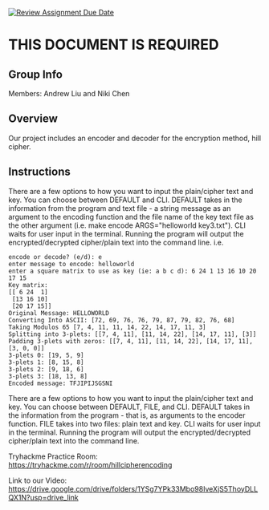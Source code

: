[![Review Assignment Due Date](https://classroom.github.com/assets/deadline-readme-button-24ddc0f5d75046c5622901739e7c5dd533143b0c8e959d652212380cedb1ea36.svg)](https://classroom.github.com/a/ecp4su41)
# THIS DOCUMENT IS REQUIRED
## Group Info
Members: Andrew Liu and Niki Chen
## Overview
Our project includes an encoder and decoder for the encryption method, hill cipher.
## Instructions
There are a few options to how you want to input the plain/cipher text and key. You can choose between DEFAULT and CLI. DEFAULT takes in the information from the program and text file - a string message as an argument to the encoding function and the file name of the key text file as the other argument (i.e. make encode ARGS="helloworld key3.txt"). CLI waits for user input in the terminal. Running the program will output the encrypted/decrypted cipher/plain text into the command line. i.e.
```
encode or decode? (e/d): e
enter message to encode: helloworld
enter a square matrix to use as key (ie: a b c d): 6 24 1 13 16 10 20 17 15
Key matrix:
[[ 6 24  1]
 [13 16 10]
 [20 17 15]]
Original Message: HELLOWORLD
Converting Into ASCII: [72, 69, 76, 76, 79, 87, 79, 82, 76, 68]
Taking Modulos 65 [7, 4, 11, 11, 14, 22, 14, 17, 11, 3]
Splitting into 3-plets: [[7, 4, 11], [11, 14, 22], [14, 17, 11], [3]]
Padding 3-plets with zeros: [[7, 4, 11], [11, 14, 22], [14, 17, 11], [3, 0, 0]]
3-plets 0: [19, 5, 9]
3-plets 1: [8, 15, 8]
3-plets 2: [9, 18, 6]
3-plets 3: [18, 13, 8]
Encoded message: TFJIPIJSGSNI
```
There are a few options to how you want to input the plain/cipher text and key. You can choose between DEFAULT, FILE, and CLI. DEFAULT takes in the information from the program - that is, as arguments to the encoder function. FILE takes into two files: plain text and key. CLI waits for user input in the terminal. Running the program will output the encrypted/decrypted cipher/plain text into the command line. 

Tryhackme Practice Room: https://tryhackme.com/r/room/hillcipherencoding

Link to our Video: https://drive.google.com/drive/folders/1YSg7YPk33Mbo98IveXjS5ThoyDLLQX1N?usp=drive_link


